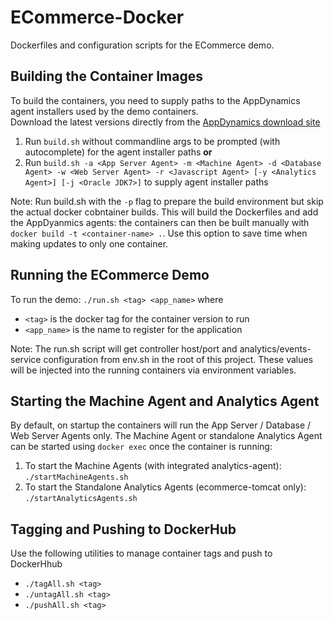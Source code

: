 ECommerce-Docker
================
Dockerfiles and configuration scripts for the ECommerce demo. 

Building the Container Images
-----------------------------
To build the containers, you need to supply paths to the AppDynamics agent installers used by the demo containers.  
Download the latest versions directly from the [AppDynamics download site](https://download.appdynamics.com)

1. Run `build.sh` without commandline args to be prompted (with autocomplete) for the agent installer paths __or__
2. Run `build.sh -a <App Server Agent> -m <Machine Agent> -d <Database Agent> -w <Web Server Agent> -r <Javascript Agent> [-y <Analytics Agent>] [-j <Oracle JDK7>]` to supply agent installer paths 

Note: Run build.sh with the `-p` flag to prepare the build environment but skip the actual docker cobntainer builds.  This will build the Dockerfiles and add the AppDyanmics agents: the containers can then be built manually with `docker build -t <container-name> .`.  Use this option to save time when making updates to only one container.

Running the ECommerce Demo
--------------------------
To run the demo:
`./run.sh <tag> <app_name>` where 

- `<tag>` is the docker tag for the container version to run 
- `<app_name>` is the name to register for the application

Note: The run.sh script will get controller host/port and analytics/events-service configuration from env.sh in the root of this project.  These values will be injected into the running containers via environment variables.  

Starting the Machine Agent and Analytics Agent
----------------------------------------------
By default, on startup the containers will run the App Server / Database / Web Server Agents only.
The Machine Agent or standalone Analytics Agent can be started using `docker exec` once the container is running:

1. To start the Machine Agents (with integrated analytics-agent): `./startMachineAgents.sh`
2. To start the Standalone Analytics Agents (ecommerce-tomcat only): `./startAnalyticsAgents.sh`

Tagging and Pushing to DockerHub
--------------------------------
Use the following utilities to manage container tags and push to DockerHhub

- `./tagAll.sh <tag>`
- `./untagAll.sh <tag>`
- `./pushAll.sh <tag>`
